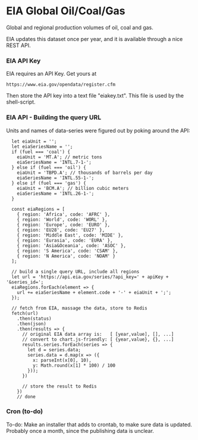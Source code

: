 # EIA Global Oil/Coal/Gas

Global and regional production volumes of oil, coal and gas.

EIA updates this dataset once per year, and it is available through a nice REST API.

### EIA API Key
EIA requires an API Key. Get yours at 

````
https://www.eia.gov/opendata/register.cfm
````

Then store the API key into a text file "eiakey.txt". This file is used by the shell-script.

### EIA API - Building the query URL
Units and names of data-series were figured out by poking around the API:
````
  let eiaUnit = '';
  let eiaSeriesName = '';
  if (fuel === 'coal') {
    eiaUnit = 'MT.A'; // metric tons
    eiaSeriesName = 'INTL.7-1-';
  } else if (fuel === 'oil') {
    eiaUnit = 'TBPD.A'; // thousands of barrels per day
    eiaSeriesName = 'INTL.55-1-';
  } else if (fuel === 'gas') {
    eiaUnit = 'BCM.A'; // billion cubic meters
    eiaSeriesName = 'INTL.26-1-';
  }

  const eiaRegions = [
    { region: 'Africa', code: 'AFRC' },
    { region: 'World', code: 'WORL' },
    { region: 'Europe', code: 'EURO' },
    { region: 'EU28', code: 'EU27' },
    { region: 'Middle East', code: 'MIDE' },
    { region: 'Eurasia', code: 'EURA' },
    { region: 'Asia&Oceania', code: 'ASOC' },
    { region: 'S America', code: 'CSAM' },
    { region: 'N America', code: 'NOAM' }
  ];

  // build a single query URL, include all regions
  let url = 'https://api.eia.gov/series/?api_key=' + apiKey + '&series_id=';
  eiaRegions.forEach(element => {
    url += eiaSeriesName + element.code + '-' + eiaUnit + ';';
  });

  // fetch from EIA, massage the data, store to Redis
  fetch(url)
    .then(status)
    .then(json)
    .then(results => {
      // original EIA data array is:   [ [year,value], [], ...]
      // convert to chart.js-friendly: [ {year,value}, {}, ...]
      results.series.forEach(series => {
        let d = series.data;
        series.data = d.map(x => ({
          x: parseInt(x[0], 10),
          y: Math.round(x[1] * 100) / 100
        }));
      })
      
      // store the result to Redis
    })
    // done
````

### Cron (to-do)

To-do: Make an installer that adds to crontab, to make sure data is updated. Probably once a month, since the publishing data is unclear.
